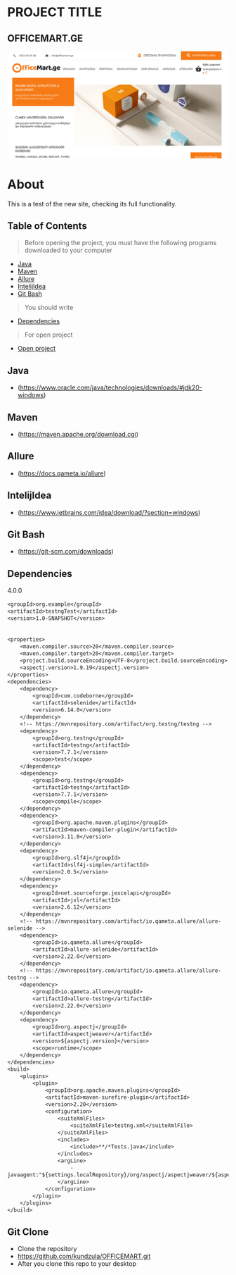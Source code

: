 # PROJECT TITLE
## OFFICEMART.GE
![Example screenshot](./image.png)
# About
This is a test of the new site, checking its full functionality.
## Table of Contents
> Before opening the project, you must have the following programs downloaded to your computer
* [Java](#java)
* [Maven](#maven)
* [Allure](#allure)
* [IntelijIdea](#intelijidea)
* [Git Bash](#git-bash)
> You should write 
* [Dependencies](#dependencies)
> For open project
* [Open project](#git-clone)
## Java
- (https://www.oracle.com/java/technologies/downloads/#jdk20-windows)
## Maven
- (https://maven.apache.org/download.cgi)
## Allure
- (https://docs.qameta.io/allure)
## IntelijIdea
- (https://www.jetbrains.com/idea/download/?section=windows)
## Git Bash
- (https://git-scm.com/downloads)
## Dependencies
<modelVersion>4.0.0</modelVersion>

    <groupId>org.example</groupId>
    <artifactId>testngTest</artifactId>
    <version>1.0-SNAPSHOT</version>


    <properties>
        <maven.compiler.source>20</maven.compiler.source>
        <maven.compiler.target>20</maven.compiler.target>
        <project.build.sourceEncoding>UTF-8</project.build.sourceEncoding>
        <aspectj.version>1.9.19</aspectj.version>
    </properties>
    <dependencies>
        <dependency>
            <groupId>com.codeborne</groupId>
            <artifactId>selenide</artifactId>
            <version>6.14.0</version>
        </dependency>
        <!-- https://mvnrepository.com/artifact/org.testng/testng -->
        <dependency>
            <groupId>org.testng</groupId>
            <artifactId>testng</artifactId>
            <version>7.7.1</version>
            <scope>test</scope>
        </dependency>
        <dependency>
            <groupId>org.testng</groupId>
            <artifactId>testng</artifactId>
            <version>7.7.1</version>
            <scope>compile</scope>
        </dependency>
        <dependency>
            <groupId>org.apache.maven.plugins</groupId>
            <artifactId>maven-compiler-plugin</artifactId>
            <version>3.11.0</version>
        </dependency>
        <dependency>
            <groupId>org.slf4j</groupId>
            <artifactId>slf4j-simple</artifactId>
            <version>2.0.5</version>
        </dependency>
        <dependency>
            <groupId>net.sourceforge.jexcelapi</groupId>
            <artifactId>jxl</artifactId>
            <version>2.6.12</version>
        </dependency>
        <!-- https://mvnrepository.com/artifact/io.qameta.allure/allure-selenide -->
        <dependency>
            <groupId>io.qameta.allure</groupId>
            <artifactId>allure-selenide</artifactId>
            <version>2.22.0</version>
        </dependency>
        <!-- https://mvnrepository.com/artifact/io.qameta.allure/allure-testng -->
        <dependency>
            <groupId>io.qameta.allure</groupId>
            <artifactId>allure-testng</artifactId>
            <version>2.22.0</version>
        </dependency>
        <dependency>
            <groupId>org.aspectj</groupId>
            <artifactId>aspectjweaver</artifactId>
            <version>${aspectj.version}</version>
            <scope>runtime</scope>
        </dependency>
    </dependencies>
    <build>
        <plugins>
            <plugin>
                <groupId>org.apache.maven.plugins</groupId>
                <artifactId>maven-surefire-plugin</artifactId>
                <version>2.20</version>
                <configuration>
                    <suiteXmlFiles>
                        <suiteXmlFile>testng.xml</suiteXmlFile>
                    </suiteXmlFiles>
                    <includes>
                        <include>**/*Tests.java</include>
                    </includes>
                    <argLine>
                        -javaagent:"${settings.localRepository}/org/aspectj/aspectjweaver/${aspectj.version}/aspectjweaver-${aspectj.version}.jar"
                    </argLine>
                </configuration>
            </plugin>
        </plugins>
    </build>

</project>

## Git Clone
- Clone the repository
- https://github.com/kundzula/OFFICEMART.git
- After you clone this repo to your desktop
